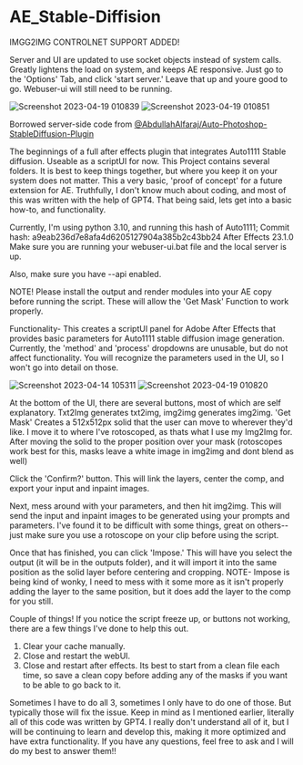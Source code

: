 # AE_Stable-Diffision
IMGG2IMG CONTROLNET SUPPORT ADDED!

Server and UI are updated to use socket objects instead of system calls. Greatly lightens the load on system, and keeps AE responsive. Just go to the 'Options' Tab, and click 'start server.' Leave that up and youre good to go. Webuser-ui will still need to be running. 

![Screenshot 2023-04-19 010839](https://user-images.githubusercontent.com/130304830/232982076-62875cdd-1dbe-4060-ac98-a0bf19f964a9.png)
![Screenshot 2023-04-19 010851](https://user-images.githubusercontent.com/130304830/232982092-155eeefe-52f2-4b52-bca4-981f88142a1d.png)

Borrowed server-side code from [@AbdullahAlfaraj/Auto-Photoshop-StableDiffusion-Plugin](https://github.com/AbdullahAlfaraj/Auto-Photoshop-StableDiffusion-Plugin)



The beginnings of a full after effects plugin that integrates Auto1111 Stable diffusion. Useable as a scriptUI for now.
This Project contains several folders. It is best to keep things together, but where you keep it on your system does not matter.
This a very basic, 'proof of concept' for a future extension for AE. Truthfully, I don't know much about coding, and most of this was written with the help of GPT4.
That being said, lets get into a basic how-to, and functionality.

Currently, I'm using python 3.10, and running this hash of Auto1111;
Commit hash: a9eab236d7e8afa4d6205127904a385b2c43bb24
After Effects 23.1.0
Make sure you are running your webuser-ui.bat file and the local server is up.

Also, make sure you have --api enabled.

NOTE! Please install the output and render modules into your AE copy before running the script. These will allow the 'Get Mask' Function to work properly.

Functionality-
This creates a scriptUI panel for Adobe After Effects that provides basic parameters for Auto1111 stable diffusion image generation.
Currently, the 'method' and 'process' dropdowns are unusable, but do not affect functionality. 
You will recognize the parameters used in the UI, so I won't go into detail on those.

![Screenshot 2023-04-14 105311](https://user-images.githubusercontent.com/130304830/232982116-56ac3ca6-ab19-48d2-9633-732a87e7b0e4.png)
![Screenshot 2023-04-19 010820](https://user-images.githubusercontent.com/130304830/232982140-a1d761ba-7efe-4268-b483-f0c8b2f1557c.png)

At the bottom of the UI, there are several buttons, most of which are self explanatory. 
Txt2Img generates txt2img, img2img generates img2img.
'Get Mask' Creates a 512x512px solid that the user can move to wherever they'd like. I move it to where I've rotoscoped, as thats what I use my Img2Img for. 
After moving the solid to the proper position over your mask (rotoscopes work best for this, masks leave a white image in img2img and dont blend as well)

Click the 'Confirm?' button. This will link the layers, center the comp, and export your input and inpaint images.

Next, mess around with your parameters, and then hit img2img. This will send the input and inpaint images to be generated using your prompts and parameters. 
I've found it to be difficult with some things, great on others-- just make sure you use a rotoscope on your clip before using the script. 

Once that has finished, you can click 'Impose.' This will have you select the output (it will be in the outputs folder), and it will import it into the same position as the solid layer before centering and cropping.
  NOTE- Impose is being kind of wonky, I need to mess with it some more as it isn't properly adding the layer to the same position, but it does add the layer to the comp for you still.


Couple of things!
If you notice the script freeze up, or buttons not working, there are a few things I've done to help this out.
1. Clear your cache manually.
2. Close and restart the webUI.
3. Close and restart after effects. Its best to start from a clean file each time, so save a clean copy before adding any of the masks if you want to be able to go back to it.

Sometimes I have to do all 3, sometimes I only have to do one of those. But typically those will fix the issue. 
Keep in mind as I mentioned earlier, literally all of this code was written by GPT4. I really don't understand all of it, but I will be continuing to learn and develop this, making it more optimized and have extra functionality.
If you have any questions, feel free to ask and I will do my best to answer them!!



